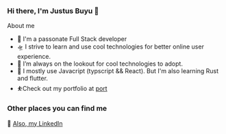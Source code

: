 ### Hi there, I'm Justus Buyu 👋


About me

- 🎤 I'm a passonate Full Stack developer
- 🛸 I strive to learn and use cool technologies for better online user experience.
- 🌋 I’m always on the lookout for cool technologies to adopt.
- 💬 I mostly use Javacript (typscript && React). But I'm also learning Rust and flutter.
- ⛹️Check out my portfolio at [port](https://jbuyu.netlify.com/)

### Other places you can find me 


🐣 [Also, my LinkedIn](https://www.linkedin.com/in/jbuyu/)

<!-- 🐣 [See my LinkedIn](https://twitter.com/ishan02016) -->


###
